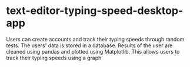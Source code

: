 # text-editor-typing-speed-desktop-app
Users can create accounts and track their typing speeds through random tests.
The users' data is stored in a database.
Results of the user are cleaned using pandas and plotted using Matplotlib.
This allows users to track their typing speeds using a graph
